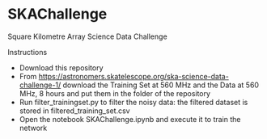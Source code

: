 # SKAChallenge
Square Kilometre Array Science Data Challenge

Instructions
- Download this repository
- From https://astronomers.skatelescope.org/ska-science-data-challenge-1/ download the Training Set at 560 MHz and the Data at 560 MHz, 8 hours and put them in the folder of the repository
- Run filter_trainingset.py to filter the noisy data: the filtered dataset is stored in filtered_training_set.csv
- Open the notebook SKAChallenge.ipynb and execute it to train the network